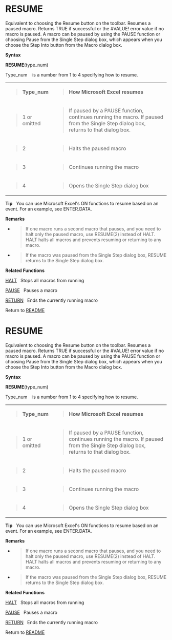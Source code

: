 # RESUME

Equivalent to choosing the Resume button on the toolbar. Resumes a
paused macro. Returns TRUE if successful or the \#VALUE\! error value if
no macro is paused. A macro can be paused by using the PAUSE function or
choosing Pause from the Single Step dialog box, which appears when you
choose the Step Into button from the Macro dialog box.

**Syntax**

**RESUME**(type\_num)

Type\_num&nbsp;&nbsp;&nbsp;&nbsp;is a number from 1 to 4 specifying how
to resume.

<table>
<tbody>
<tr class="odd">
<td><blockquote>
<p><strong>Type_num</strong></p>
</blockquote></td>
<td><blockquote>
<p><strong>How Microsoft Excel resumes</strong></p>
</blockquote></td>
</tr>
<tr class="even">
<td><blockquote>
<p>1 or omitted</p>
</blockquote></td>
<td><blockquote>
<p>If paused by a PAUSE function, continues running the macro. If paused from the Single Step dialog box, returns to that dialog box.</p>
</blockquote></td>
</tr>
<tr class="odd">
<td><blockquote>
<p>2</p>
</blockquote></td>
<td><blockquote>
<p>Halts the paused macro</p>
</blockquote></td>
</tr>
<tr class="even">
<td><blockquote>
<p>3</p>
</blockquote></td>
<td><blockquote>
<p>Continues running the macro</p>
</blockquote></td>
</tr>
<tr class="odd">
<td><blockquote>
<p>4</p>
</blockquote></td>
<td><blockquote>
<p>Opens the Single Step dialog box</p>
</blockquote></td>
</tr>
</tbody>
</table>

**Tip**&nbsp;&nbsp;&nbsp;You can use Microsoft Excel's ON functions to
resume based on an event. For an example, see ENTER.DATA.

**Remarks**

  - > If one macro runs a second macro that pauses, and you need to halt
    > only the paused macro, use RESUME(2) instead of HALT. HALT halts
    > all macros and prevents resuming or returning to any macro.

  - > If the macro was paused from the Single Step dialog box, RESUME
    > returns to the Single Step dialog box.


**Related Functions**

[HALT](HALT.md)&nbsp;&nbsp;&nbsp;Stops all macros from running

[PAUSE](PAUSE.md)&nbsp;&nbsp;&nbsp;Pauses a macro

[RETURN](RETURN.md)&nbsp;&nbsp;&nbsp;Ends the currently running macro



Return to [README](README.md#R)

# RESUME

Equivalent to choosing the Resume button on the toolbar. Resumes a
paused macro. Returns TRUE if successful or the \#VALUE\! error value if
no macro is paused. A macro can be paused by using the PAUSE function or
choosing Pause from the Single Step dialog box, which appears when you
choose the Step Into button from the Macro dialog box.

**Syntax**

**RESUME**(type\_num)

Type\_num&nbsp;&nbsp;&nbsp;&nbsp;is a number from 1 to 4 specifying how
to resume.

<table>
<tbody>
<tr class="odd">
<td><blockquote>
<p><strong>Type_num</strong></p>
</blockquote></td>
<td><blockquote>
<p><strong>How Microsoft Excel resumes</strong></p>
</blockquote></td>
</tr>
<tr class="even">
<td><blockquote>
<p>1 or omitted</p>
</blockquote></td>
<td><blockquote>
<p>If paused by a PAUSE function, continues running the macro. If paused from the Single Step dialog box, returns to that dialog box.</p>
</blockquote></td>
</tr>
<tr class="odd">
<td><blockquote>
<p>2</p>
</blockquote></td>
<td><blockquote>
<p>Halts the paused macro</p>
</blockquote></td>
</tr>
<tr class="even">
<td><blockquote>
<p>3</p>
</blockquote></td>
<td><blockquote>
<p>Continues running the macro</p>
</blockquote></td>
</tr>
<tr class="odd">
<td><blockquote>
<p>4</p>
</blockquote></td>
<td><blockquote>
<p>Opens the Single Step dialog box</p>
</blockquote></td>
</tr>
</tbody>
</table>

**Tip**&nbsp;&nbsp;&nbsp;You can use Microsoft Excel's ON functions to
resume based on an event. For an example, see ENTER.DATA.

**Remarks**

  - > If one macro runs a second macro that pauses, and you need to halt
    > only the paused macro, use RESUME(2) instead of HALT. HALT halts
    > all macros and prevents resuming or returning to any macro.

  - > If the macro was paused from the Single Step dialog box, RESUME
    > returns to the Single Step dialog box.


**Related Functions**

[HALT](HALT.md)&nbsp;&nbsp;&nbsp;Stops all macros from running

[PAUSE](PAUSE.md)&nbsp;&nbsp;&nbsp;Pauses a macro

[RETURN](RETURN.md)&nbsp;&nbsp;&nbsp;Ends the currently running macro



Return to [README](README.md#R)

